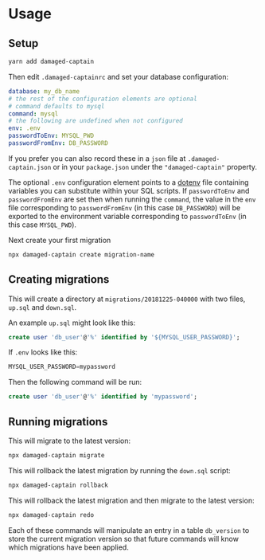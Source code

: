 # Usage

## Setup
```bash
yarn add damaged-captain
```

Then edit `.damaged-captainrc` and set your database configuration:

```yaml
database: my_db_name
# the rest of the configuration elements are optional
# command defaults to mysql
command: mysql
# the following are undefined when not configured
env: .env
passwordToEnv: MYSQL_PWD
passwordFromEnv: DB_PASSWORD
```

If you prefer you can also record these in a `json` file at `.damaged-captain.json` or in your `package.json` under the `"damaged-captain"` property.

The optional `.env` configuration element points to a [dotenv](https://github.com/motdotla/dotenv) file containing variables you can substitute within your SQL scripts.
If `passwordToEnv` and `passwordFromEnv` are set then when running the `command`, the value in the `env` file corresponding to `passwordFromEnv` (in this case `DB_PASSWORD`) will be exported to the environment variable corresponding to `passwordToEnv` (in this case `MYSQL_PWD`).

Next create your first migration
```bash
npx damaged-captain create migration-name
```

## Creating migrations
This will create a directory at `migrations/20181225-040000` with two files, `up.sql` and `down.sql`.

An example `up.sql` might look like this:

```sql
create user 'db_user'@'%' identified by '${MYSQL_USER_PASSWORD}';
```

If `.env` looks like this:
```sql
MYSQL_USER_PASSWORD=mypassword
```

Then the following command will be run:
```sql
create user 'db_user'@'%' identified by 'mypassword';
```

## Running migrations

This will migrate to the latest version:
```bash
npx damaged-captain migrate
```

This will rollback the latest migration by running the `down.sql` script:
```bash
npx damaged-captain rollback
```

This will rollback the latest migration and then migrate to the latest version:
```bash
npx damaged-captain redo
```

Each of these commands will manipulate an entry in a table `db_version` to store the current migration version so that future commands will know which migrations have been applied.

